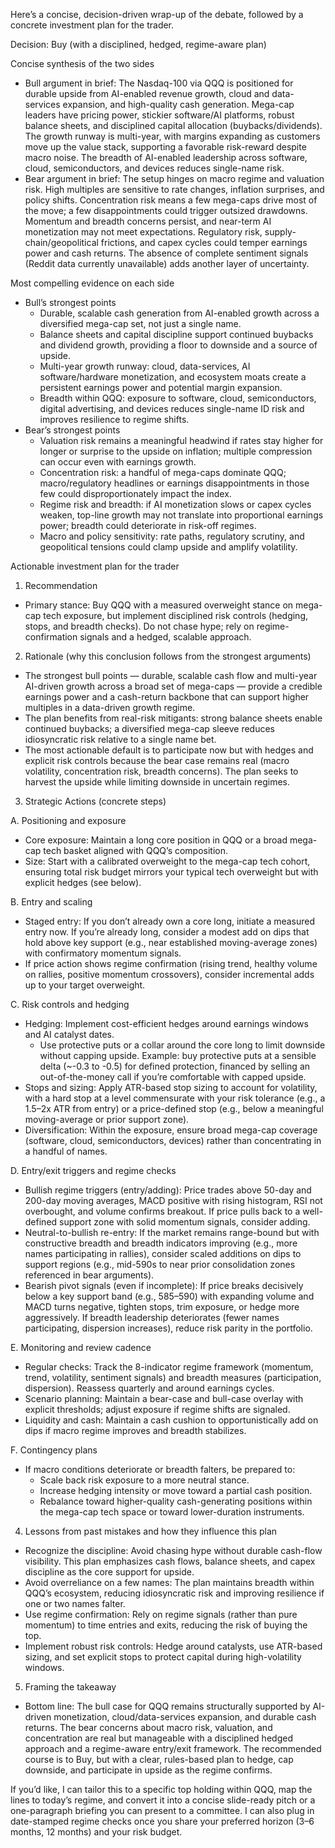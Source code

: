 Here’s a concise, decision-driven wrap-up of the debate, followed by a concrete investment plan for the trader.

Decision: Buy (with a disciplined, hedged, regime-aware plan)

Concise synthesis of the two sides
- Bull argument in brief: The Nasdaq-100 via QQQ is positioned for durable upside from AI-enabled revenue growth, cloud and data-services expansion, and high-quality cash generation. Mega-cap leaders have pricing power, stickier software/AI platforms, robust balance sheets, and disciplined capital allocation (buybacks/dividends). The growth runway is multi-year, with margins expanding as customers move up the value stack, supporting a favorable risk-reward despite macro noise. The breadth of AI-enabled leadership across software, cloud, semiconductors, and devices reduces single-name risk. 
- Bear argument in brief: The setup hinges on macro regime and valuation risk. High multiples are sensitive to rate changes, inflation surprises, and policy shifts. Concentration risk means a few mega-caps drive most of the move; a few disappointments could trigger outsized drawdowns. Momentum and breadth concerns persist, and near-term AI monetization may not meet expectations. Regulatory risk, supply-chain/geopolitical frictions, and capex cycles could temper earnings power and cash returns. The absence of complete sentiment signals (Reddit data currently unavailable) adds another layer of uncertainty.

Most compelling evidence on each side
- Bull’s strongest points
  - Durable, scalable cash generation from AI-enabled growth across a diversified mega-cap set, not just a single name.
  - Balance sheets and capital discipline support continued buybacks and dividend growth, providing a floor to downside and a source of upside.
  - Multi-year growth runway: cloud, data-services, AI software/hardware monetization, and ecosystem moats create a persistent earnings power and potential margin expansion.
  - Breadth within QQQ: exposure to software, cloud, semiconductors, digital advertising, and devices reduces single-name ID risk and improves resilience to regime shifts.
- Bear’s strongest points
  - Valuation risk remains a meaningful headwind if rates stay higher for longer or surprise to the upside on inflation; multiple compression can occur even with earnings growth.
  - Concentration risk: a handful of mega-caps dominate QQQ; macro/regulatory headlines or earnings disappointments in those few could disproportionately impact the index.
  - Regime risk and breadth: if AI monetization slows or capex cycles weaken, top-line growth may not translate into proportional earnings power; breadth could deteriorate in risk-off regimes.
  - Macro and policy sensitivity: rate paths, regulatory scrutiny, and geopolitical tensions could clamp upside and amplify volatility.

Actionable investment plan for the trader

1) Recommendation
- Primary stance: Buy QQQ with a measured overweight stance on mega-cap tech exposure, but implement disciplined risk controls (hedging, stops, and breadth checks). Do not chase hype; rely on regime-confirmation signals and a hedged, scalable approach.

2) Rationale (why this conclusion follows from the strongest arguments)
- The strongest bull points — durable, scalable cash flow and multi-year AI-driven growth across a broad set of mega-caps — provide a credible earnings power and a cash-return backbone that can support higher multiples in a data-driven growth regime.
- The plan benefits from real-risk mitigants: strong balance sheets enable continued buybacks; a diversified mega-cap sleeve reduces idiosyncratic risk relative to a single name bet.
- The most actionable default is to participate now but with hedges and explicit risk controls because the bear case remains real (macro volatility, concentration risk, breadth concerns). The plan seeks to harvest the upside while limiting downside in uncertain regimes.

3) Strategic Actions (concrete steps)

A. Positioning and exposure
- Core exposure: Maintain a long core position in QQQ or a broad mega-cap tech basket aligned with QQQ’s composition.
- Size: Start with a calibrated overweight to the mega-cap tech cohort, ensuring total risk budget mirrors your typical tech overweight but with explicit hedges (see below).

B. Entry and scaling
- Staged entry: If you don’t already own a core long, initiate a measured entry now. If you’re already long, consider a modest add on dips that hold above key support (e.g., near established moving-average zones) with confirmatory momentum signals.
- If price action shows regime confirmation (rising trend, healthy volume on rallies, positive momentum crossovers), consider incremental adds up to your target overweight.

C. Risk controls and hedging
- Hedging: Implement cost-efficient hedges around earnings windows and AI catalyst dates.
  - Use protective puts or a collar around the core long to limit downside without capping upside.
  Example: buy protective puts at a sensible delta (~-0.3 to -0.5) for defined protection, financed by selling an out-of-the-money call if you’re comfortable with capped upside.
- Stops and sizing: Apply ATR-based stop sizing to account for volatility, with a hard stop at a level commensurate with your risk tolerance (e.g., a 1.5–2x ATR from entry) or a price-defined stop (e.g., below a meaningful moving-average or prior support zone).
- Diversification: Within the exposure, ensure broad mega-cap coverage (software, cloud, semiconductors, devices) rather than concentrating in a handful of names.

D. Entry/exit triggers and regime checks
- Bullish regime triggers (entry/adding): Price trades above 50-day and 200-day moving averages, MACD positive with rising histogram, RSI not overbought, and volume confirms breakout. If price pulls back to a well-defined support zone with solid momentum signals, consider adding.
- Neutral-to-bullish re-entry: If the market remains range-bound but with constructive breadth and breadth indicators improving (e.g., more names participating in rallies), consider scaled additions on dips to support regions (e.g., mid-590s to near prior consolidation zones referenced in bear arguments).
- Bearish pivot signals (even if incomplete): If price breaks decisively below a key support band (e.g., 585–590) with expanding volume and MACD turns negative, tighten stops, trim exposure, or hedge more aggressively. If breadth leadership deteriorates (fewer names participating, dispersion increases), reduce risk parity in the portfolio.

E. Monitoring and review cadence
- Regular checks: Track the 8-indicator regime framework (momentum, trend, volatility, sentiment signals) and breadth measures (participation, dispersion). Reassess quarterly and around earnings cycles.
- Scenario planning: Maintain a bear-case and bull-case overlay with explicit thresholds; adjust exposure if regime shifts are signaled.
- Liquidity and cash: Maintain a cash cushion to opportunistically add on dips if macro regime improves and breadth stabilizes.

F. Contingency plans
- If macro conditions deteriorate or breadth falters, be prepared to:
  - Scale back risk exposure to a more neutral stance.
  - Increase hedging intensity or move toward a partial cash position.
  - Rebalance toward higher-quality cash-generating positions within the mega-cap tech space or toward lower-duration instruments.

4) Lessons from past mistakes and how they influence this plan
- Recognize the discipline: Avoid chasing hype without durable cash-flow visibility. This plan emphasizes cash flows, balance sheets, and capex discipline as the core support for upside.
- Avoid overreliance on a few names: The plan maintains breadth within QQQ’s ecosystem, reducing idiosyncratic risk and improving resilience if one or two names falter.
- Use regime confirmation: Rely on regime signals (rather than pure momentum) to time entries and exits, reducing the risk of buying the top.
- Implement robust risk controls: Hedge around catalysts, use ATR-based sizing, and set explicit stops to protect capital during high-volatility windows.

5) Framing the takeaway
- Bottom line: The bull case for QQQ remains structurally supported by AI-driven monetization, cloud/data-services expansion, and durable cash returns. The bear concerns about macro risk, valuation, and concentration are real but manageable with a disciplined hedged approach and a regime-aware entry/exit framework. The recommended course is to Buy, but with a clear, rules-based plan to hedge, cap downside, and participate in upside as the regime confirms.

If you’d like, I can tailor this to a specific top holding within QQQ, map the lines to today’s regime, and convert it into a concise slide-ready pitch or a one-paragraph briefing you can present to a committee. I can also plug in date-stamped regime checks once you share your preferred horizon (3–6 months, 12 months) and your risk budget.